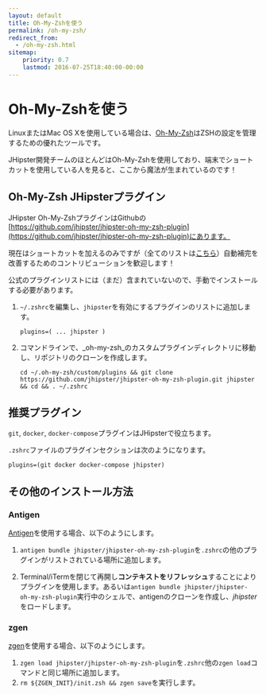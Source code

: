 ```yaml
---
layout: default
title: Oh-My-Zshを使う
permalink: /oh-my-zsh/
redirect_from:
  - /oh-my-zsh.html
sitemap:
    priority: 0.7
    lastmod: 2016-07-25T18:40:00-00:00
---
```


# <i class="fa fa-terminal"></i> Oh-My-Zshを使う

LinuxまたはMac OS Xを使用している場合は、[Oh-My-Zsh](http://ohmyz.sh/)はZSHの設定を管理するための優れたツールです。

JHipster開発チームのほとんどはOh-My-Zshを使用しており、端末でショートカットを使用している人を見ると、ここから魔法が生まれているのです！

## Oh-My-Zsh JHipsterプラグイン

JHipster Oh-My-ZshプラグインはGithubの[https://github.com/jhipster/jhipster-oh-my-zsh-plugin](https://github.com/jhipster/jhipster-oh-my-zsh-plugin)にあります。

現在はショートカットを加えるのみですが（全てのリストは[こちら](https://github.com/jhipster/jhipster-oh-my-zsh-plugin/blob/main/jhipster.plugin.zsh)）自動補完を改善するためのコントリビューションを歓迎します！

公式のプラグインリストには（まだ）含まれていないので、手動でインストールする必要があります。

1. `~/.zshrc`を編集し、`jhipster`を有効にするプラグインのリストに追加します。

    `plugins=( ... jhipster )`

2. コマンドラインで、_oh-my-zsh_のカスタムプラグインディレクトリに移動し、リポジトリのクローンを作成します。

    `cd ~/.oh-my-zsh/custom/plugins && git clone https://github.com/jhipster/jhipster-oh-my-zsh-plugin.git jhipster && cd && . ~/.zshrc`

## 推奨プラグイン

`git`, `docker`, `docker-compose`プラグインはJHipsterで役立ちます。

`.zshrc`ファイルのプラグインセクションは次のようになります。

    plugins=(git docker docker-compose jhipster)

## その他のインストール方法

### Antigen

[Antigen](https://github.com/zsh-users/antigen)を使用する場合、以下のようにします。

1. `antigen bundle jhipster/jhipster-oh-my-zsh-plugin`を`.zshrc`の他のプラグインがリストされている場所に追加します。

2. Terminal/iTermを閉じて再開し**コンテキストをリフレッシュ**することによりプラグインを使用します。あるいは`antigen bundle jhipster/jhipster-oh-my-zsh-plugin`実行中のシェルで、antigenのクローンを作成し、*jhipster*をロードします。

### zgen

[zgen](https://github.com/tarjoilija/zgen)を使用する場合、以下のようにします。

1. `zgen load jhipster/jhipster-oh-my-zsh-plugin`を`.zshrc`他の`zgen load`コマンドと同じ場所に追加します。
2. `rm ${ZGEN_INIT}/init.zsh && zgen save`を実行します。
